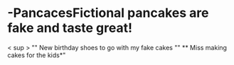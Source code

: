 # -PancacesFictional pancakes are fake and taste great!
< sup >
  "" New birthday shoes to go with my fake cakes ""
    ** Miss making cakes for the kids*"
    
